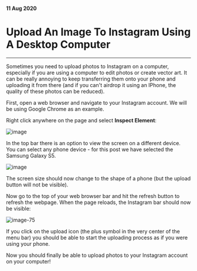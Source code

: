 #### 11 Aug 2020
# Upload An Image To Instagram Using A Desktop Computer
<hr>

Sometimes you need to upload photos to Instagram on a computer, especially if you are using a computer to edit photos or create vector art. It can be really annoying to keep transferring them onto your phone and uploading it from there (and if you can't airdrop it using an IPhone, the quality of these photos can be reduced).

First, open a web browser and navigate to your Instagram account. We will be using Google Chrome as an example. 

Right click anywhere on the page and select **Inspect Element**:

<!-- ----------- Image ----------- -->
<div class="image-container">
	<img src="./assets/blog/images/uploadImageToInstagramViaDesktop/RightClickInspectElement.PNG" loading="lazy" alt="image" class="image-75"/>
</div>
<!-- ----------------------------- -->

In the top bar there is an option to view the screen on a different device. You can select any phone device - for this post we have selected the Samsung Galaxy S5.

<!-- ----------- Image ----------- -->
<div class="image-container">
	<img src="./assets/blog/images/uploadImageToInstagramViaDesktop/SelectAPhone.PNG" loading="lazy" alt="image" class="image-75"/>
</div>
<!-- ----------------------------- -->

The screen size should now change to the shape of a phone (but the upload button will not be visible).

Now go to the top of your web browser bar and hit the refresh button to refresh the webpage. 
When the page reloads, the Instagram bar should now be visible:

<!-- ----------- Image ----------- -->
<div class="image-container">
	<img src="./assets/blog/images/uploadImageToInstagramViaDesktop/RefreshScreen.PNG" loading="lazy" alt="image-75" class="image"/>
</div>
<!-- ----------------------------- -->

If you click on the upload icon (the plus symbol in the very center of the menu bar) you should be able to start the uploading process as if you were using your phone.

Now you should finally be able to upload photos to your Instagram account on your computer!